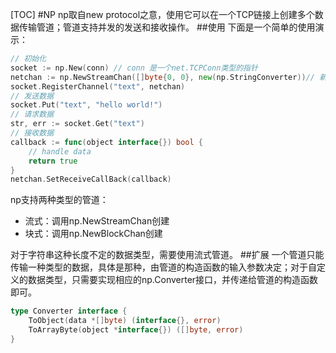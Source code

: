 [TOC]
#NP
np取自new protocol之意，使用它可以在一个TCP链接上创建多个数据传输管道；管道支持并发的发送和接收操作。
##使用
下面是一个简单的使用演示：
```go
// 初始化
socket := np.New(conn) // conn 是一个net.TCPConn类型的指针
netchan := np.NewStreamChan([]byte{0, 0}, new(np.StringConverter))// 新建一个流式管道
socket.RegisterChannel("text", netchan)
// 发送数据
socket.Put("text", "hello world!")
// 请求数据
str, err := socket.Get("text")
// 接收数据
callback := func(object interface{}) bool {
	// handle data
	return true
}
netchan.SetReceiveCallBack(callback)
```
np支持两种类型的管道：
* 流式：调用np.NewStreamChan创建
* 块式：调用np.NewBlockChan创建

对于字符串这种长度不定的数据类型，需要使用流式管道。
##扩展
一个管道只能传输一种类型的数据，具体是那种，由管道的构造函数的输入参数决定；对于自定义的数据类型，只需要实现相应的np.Converter接口，并传递给管道的构造函数即可。
```go
type Converter interface {
	ToObject(data *[]byte) (interface{}, error)
	ToArrayByte(object *interface{}) ([]byte, error)
}
```